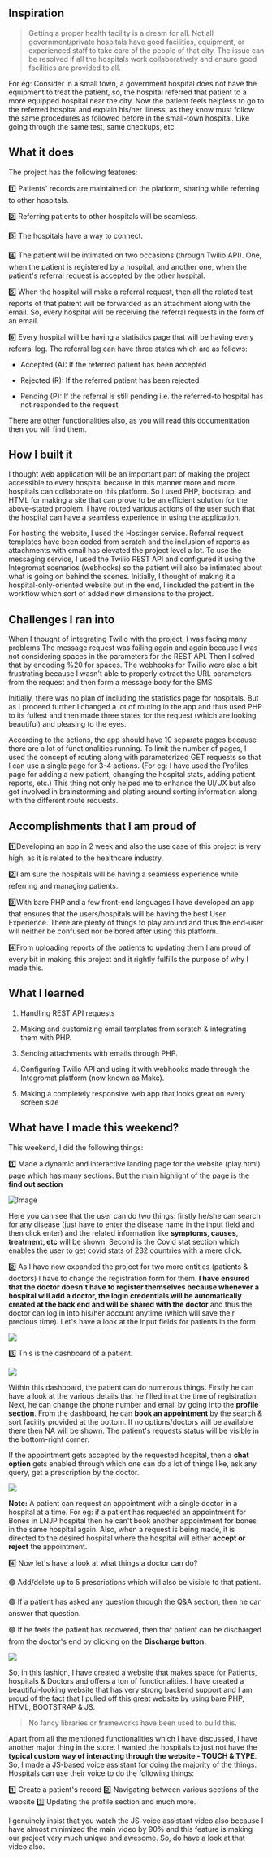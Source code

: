 ## Inspiration
> Getting a proper health facility is a dream for all. Not all government/private hospitals have good facilities, equipment, or experienced staff to take care of the people of that city. The issue can be resolved if all the hospitals work collaboratively and ensure good facilities are provided to all.

For eg: Consider in a small town, a government hospital does not have the equipment to treat the patient, so, the hospital referred that patient to a more equipped hospital near the city. Now the patient feels helpless to go to the referred hospital and explain his/her illness, as they know must follow the same procedures as followed before in the small-town hospital. Like going through the same test, same checkups, etc.

## What it does

The project has the following features:

1️⃣ Patients' records are maintained on the platform, sharing while referring to other hospitals.

2️⃣ Referring patients to other hospitals will be seamless.

3️⃣ The hospitals have a way to connect.

4️⃣ The patient will be intimated on two occasions (through Twilio API). One, when the patient is registered by a hospital, and another one, when the patient's referral request is accepted by the other hospital.

5️⃣ When the hospital will make a referral request, then all the related test reports of that patient will be forwarded as an attachment along with the email. So, every hospital will be receiving the referral requests in the form of an email.

6️⃣ Every hospital will be having a statistics page that will be having every referral log. The referral log can have three states which are as follows:

- Accepted (A): If the referred patient has been accepted

- Rejected (R): If the referred patient has been rejected

- Pending (P): If the referral is still pending i.e. the referred-to hospital has not responded to the request

There are other functionalities also, as you will read this documenttation then you will find them.

## How I built it
I thought web application will be an important part of making the project accessible to every hospital because in this manner more and more hospitals can collaborate on this platform. So I used PHP, bootstrap, and HTML for making a site that can prove to be an efficient solution for the above-stated problem. I have routed various actions of the user such that the hospital can have a seamless experience in using the application.

For hosting the website, I used the Hostinger service. Referral request templates have been coded from scratch and the inclusion of reports as attachments with email has elevated the project level a lot. To use the messaging service, I used the Twilio REST API and configured it using the Integromat scenarios (webhooks) so the patient will also be intimated about what is going on behind the scenes. Initially, I thought of making it a hospital-only-oriented website but in the end, I included the patient in the workflow which sort of added new dimensions to the project.

## Challenges I ran into
When I thought of integrating Twilio with the project, I was facing many problems The message request was failing again and again because I was not considering spaces in the parameters for the REST API. Then I solved that by encoding %20 for spaces. The webhooks for Twilio were also a bit frustrating because I wasn't able to properly extract the URL parameters from the request and then form a message body for the SMS

Initially, there was no plan of including the statistics page for hospitals. But as I proceed further I changed a lot of routing in the app and thus used PHP to its fullest and then made three states for the request (which are looking beautiful) and pleasing to the eyes.

According to the actions, the app should have 10 separate pages because there are a lot of functionalities running. To limit the number of pages, I used the concept of routing along with parameterized GET requests so that I can use a single page for 3-4 actions. (For eg: I have used the Profiles page for adding a new patient, changing the hospital stats, adding patient reports, etc.) This thing not only helped me to enhance the UI/UX but also got involved in brainstorming and plating around sorting information along with the different route requests.

## Accomplishments that I am proud of

1️⃣Developing an app in 2 week and also the use case of this project is very high, as it is related to the healthcare industry.

2️⃣I am sure the hospitals will be having a seamless experience while referring and managing patients.

3️⃣With bare PHP and a few front-end languages I have developed an app that ensures that the users/hospitals will be having the best User Experience. There are plenty of things to play around and thus the end-user will neither be confused nor be bored after using this platform.

4️⃣From uploading reports of the patients to updating them I am proud of every bit in making this project and it rightly fulfills the purpose of why I made this.

## What I learned

1. Handling REST API requests

2. Making and customizing email templates from scratch & integrating them with PHP.

3. Sending attachments with emails through PHP.

4. Configuring Twilio API and using it with webhooks made through the Integromat platform (now known as Make). 

5. Making a completely responsive web app that looks great on every screen size

## What have I made this weekend?
This weekend, I did the following things:

1️⃣ Made a dynamic and interactive landing page for the website (play.html) page which has many sections. But the main highlight of the page is the **find out section**

![Image](https://i.ibb.co/zFfkYMt/find.jpg)

Here you can see that the user can do two things: firstly he/she can search for any disease (just have to enter the disease name in the input field and then click enter) and the related information like **symptoms, causes, treatment, etc** will be shown. Second is the Covid stat section which enables the user to get covid stats of 232 countries with a mere click. 

2️⃣ As I have now expanded the project for two more entities (patients & doctors) I have to change the registration form for them. **I have ensured that the doctor doesn't have to register themselves because whenever a hospital will add a doctor, the login credentials will be automatically created at the back end and will be shared with the doctor** and thus the doctor can log in into his/her account anytime (which will save their precious time). Let's have a look at the input fields for patients in the form.

![](https://i.ibb.co/SB4Wvzb/register.jpg)

3️⃣ This is the dashboard of a patient. 

![](https://i.ibb.co/LgV2p2n/patinet.jpg)

Within this dashboard, the patient can do numerous things. Firstly he can have a look at the various details that he filled in at the time of registration. Next, he can change the phone number and email by going into the **profile section**.  From the dashboard, he can **book an appointment** by the search & sort facility provided at the bottom. If no options/doctors will be available there then NA will be shown. The patient's requests status will be visible in the bottom-right corner.
 
If the appointment gets accepted by the requested hospital, then a **chat option** gets enabled through which one can do a lot of things like, ask any query, get a prescription by the doctor.

![](https://i.ibb.co/HPsHnpB/chat.jpg)

**Note:** A patient can request an appointment with a single doctor in a hospital at a time. For eg: if a patient has requested an appointment for Bones in LNJP hospital then he can't book another appointment for bones in the same hospital again. Also, when a request is being made, it is directed to the desired hospital where the hospital will either **accept or reject** the appointment.

4️⃣ Now let's have a look at what things a doctor can do?

🟢 Add/delete up to 5 prescriptions which will also be visible to that patient. 

🟢 If a patient has asked any question through the Q&A section, then he can answer that question.
 
🟢 If he feels the patient has recovered, then that patient can be discharged from the doctor's end by clicking on the **Discharge button.**

![](https://i.ibb.co/6XbJNk8/doc.jpg )

So, in this fashion, I have created a website that makes space for Patients, hospitals & Doctors and offers a ton of functionalities. I have created a beautiful-looking website that has very strong backend support and I am proud of the fact that I pulled off this great website by using bare PHP, HTML, BOOTSTRAP & JS. 

> No fancy libraries or frameworks have been used to build this. 

Apart from all the mentioned functionalities which I have discussed, I have another major thing in the store. I wanted the hospitals to just not have the **typical custom way of interacting through the website - TOUCH & TYPE**. So, I made a JS-based voice assistant for doing the majority of the things. Hospitals can use their voice to do the following things:

1️⃣ Create a patient's record
2️⃣ Navigating between various sections of the website
3️⃣ Updating the profile section and much more.

I genuinely insist that you watch the JS-voice assistant video also because I have almost minimized the main video by 90% and this feature is making our project very much unique and awesome. So, do have a look at that video also. 
